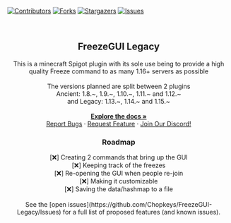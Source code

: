 
[![Contributors][contributors-shield]][contributors-url]
[![Forks][forks-shield]][forks-url]
[![Stargazers][stars-shield]][stars-url]
[![Issues][issues-shield]][issues-url]

<br />
<div align="center">

<h2 align="center">FreezeGUI Legacy</h2>

  <p align="center">
    This is a minecraft Spigot plugin with its sole use being to provide a high quality Freeze command to as many 1.16+ servers as possible
    <br />
    <br />
    The versions planned are split between 2 plugins
    </br>
    Ancient:
    1.8.~,
    1.9.~,
    1.10.~,
    1.11.~ and
    1.12.~
    </br>
    and Legacy:
    1.13.~,
    1.14.~ and
    1.15.~
    <br />
    <br />
    <a href="https://github.com/Chopkeys/FreezeGUI"><strong>Explore the docs »</strong></a>
    <br />
    <a href="https://github.com/Chopkeys/FreezeGUI-Legacy/issues">Report Bugs</a>
    ·
    <a href="https://github.com/Chopkeys/FreezeGUI-Legacy/issues">Request Feature</a>
    ·
    <a href="https://discord.gg/gKKq3TJagg">Join Our Discord!</a>
  </p>
</div>

<div align="center">
  <h3>Roadmap</h3>
[❌] Creating 2 commands that bring up the GUI </br>
[❌] Keeping track of the freezes </br>
[❌] Re-opening the GUI when people re-join </br>
[❌] Making it customizable </br>
[❌] Saving the data/hashmap to a file </br>
  </br>
See the [open issues](https://github.com/Chopkeys/FreezeGUI-Legacy/Issues) for a full list of proposed features (and known issues).

[contributors-shield]: https://img.shields.io/github/contributors/Chopkeys/FreezeGUI-Legacy.svg?style=for-the-badge
[contributors-url]: https://github.com/Chopkeys/FreezeGUI-Legacy/graphs/contributors
[forks-shield]: https://img.shields.io/github/forks/Chopkeys/FreezeGUI-Legacy.svg?style=for-the-badge
[forks-url]: https://github.com/Chopkeys/FreezeGUI-Legacy/issues
[stars-shield]: https://img.shields.io/github/stars/Chopkeys/FreezeGUI-Legacy.svg?style=for-the-badge
[stars-url]: https://github.com/Chopkeys/FreezeGUI-Legacy/stargazers
[issues-shield]: https://img.shields.io/github/issues/Chopkeys/FreezeGUI-Legacy.svg?style=for-the-badge
[issues-url]: https://github.com/Chopkeys/FreezeGUI-Legacy/issues
